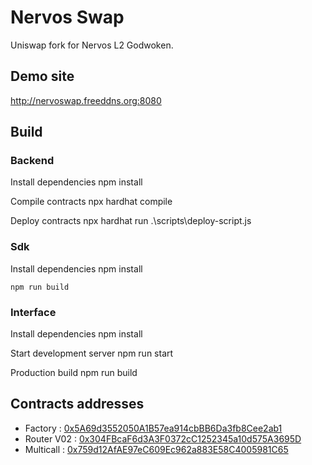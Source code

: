 # Nervos Swap
Uniswap fork for Nervos L2 Godwoken.

## Demo site

http://nervoswap.freeddns.org:8080

## Build

### Backend

Install dependencies
    npm install

Compile contracts
    npx hardhat compile

Deploy contracts
    npx hardhat run .\scripts\deploy-script.js

### Sdk

Install dependencies
    npm install

    npm run build

### Interface

Install dependencies
    npm install

Start development server
    npm run start

Production build
    npm run build

## Contracts addresses

* Factory : [0x5A69d3552050A1B57ea914cbBB6Da3fb8Cee2ab1](https://v1.aggron.gwscan.com/account/0x5a69d3552050a1b57ea914cbbb6da3fb8cee2ab1)
* Router V02 :  [0x304FBcaF6d3A3F0372cC1252345a10d575A3695D](https://v1.aggron.gwscan.com/account/0x304FBcaF6d3A3F0372cC1252345a10d575A3695D)
* Multicall : [0x759d12AfAE97eC609Ec962a883E58C4005981C65](https://v1.aggron.gwscan.com/account/0x759d12AfAE97eC609Ec962a883E58C4005981C65)
